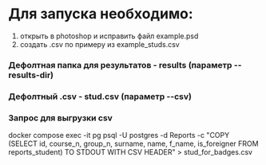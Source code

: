 # Для запуска необходимо:
1) открыть в photoshop и исправить файл example.psd
2) создать .csv по примеру из example_studs.csv

### Дефолтная папка для результатов - results (параметр --results-dir)

### Дефолтный .csv - stud.csv (параметр --csv)

### Запрос для выгрузки csv
docker compose exec -it pg psql -U postgres -d Reports -c "COPY (SELECT id, course_n, group_n, surname, name, f_name, is_foreigner FROM reports_student) TO STDOUT WITH CSV HEADER" > stud_for_badges.csv